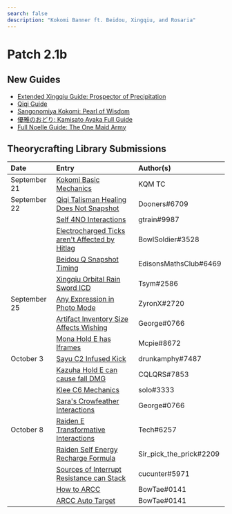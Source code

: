 ```yaml
---
search: false
description: "Kokomi Banner ft. Beidou, Xingqiu, and Rosaria"
---
```


# Patch 2.1b

## New Guides

* [Extended Xingqiu Guide: Prospector of Precipitation](https://keqingmains.com/xingqiu-extended/)
* [Qiqi Guide](https://keqingmains.com/qiqi/)
* [Sangonomiya Kokomi: Pearl of Wisdom](https://keqingmains.com/kokomi/)
* [優雅のおどり: Kamisato Ayaka Full Guide](https://keqingmains.com/ayaka/)
* [Full Noelle Guide: The One Maid Army](https://keqingmains.com/noelle/)

## Theorycrafting Library Submissions

| Date         | Entry                                                                                                                                                                    | Author\(s\)             |
| :----------- | :----------------------------------------------------------------------------------------------------------------------------------------------------------------------- | :---------------------- |
| September 21 | [Kokomi Basic Mechanics](/evidence/characters/hydro/sangonomiya-kokomi)                                                                                                  | KQM TC                  |
| September 22 | [Qiqi Talisman Healing Does Not Snapshot](/evidence/characters/cryo/qiqi#talisman-does-not-snapshot)                                                                     | Dooners#6709            |
|              | [Self 4NO Interactions](/evidence/equipment/artifacts#self-4no-interactions)                                                                                             | gtrain#9987             |
|              | [Electrocharged Ticks aren't Affected by Hitlag](/evidence/combat-mechanics/elemental-effects/transformative-reactions#electro-charged-ticks-are-not-affected-by-hitlag) | BowlSoldier#3528        |
|              | [Beidou Q Snapshot Timing](/evidence/characters/electro/beidou#beidous-q-snapshot-timing)                                                                                | EdisonsMathsClub#6469   |
|              | [Xingqiu Orbital Rain Sword ICD](/evidence/characters/hydro/xingqiu#xingqiu-actual-rain-sword-icd)                                                                       | Tsym#2586               |
| September 25 | [Any Expression in Photo Mode](/evidence/general-mechanics/miscellaneous-entries#use-any-expressions-you-want-in-photo-mode)                                             | ZyronX#2720             |
|              | [Artifact Inventory Size Affects Wishing](/evidence/general-mechanics/bugs#artifact-inventory-size-affects-wishing)                                                      | George#0766             |
|              | [Mona Hold E has Iframes](/evidence/characters/hydro/mona#mona-hold-e-has-iframes)                                                                                       | Mcpie#8672              |
| October 3    | [Sayu C2 Infused Kick](/evidence/characters/anemo/sayu#sayu-c2-infused-kick)                                                                                             | drunkamphy#7487         |
|              | [Kazuha Hold E can cause fall DMG](/evidence/characters/anemo/kaedehara-kazuha#kazuha-hold-e-can-cause-fall-dmg)                                                         | CQLQRS#7853             |
|              | [Klee C6 Mechanics](/evidence/characters/pyro/klee#klee-c6-mechanics)                                                                                                    | solo#3333               |
|              | [Sara's Crowfeather Interactions](/evidence/characters/electro/kujou-sara#crow-feather-interactions)                                                                     | George#0766             |
| October 8    | [Raiden E Transformative Interactions](/evidence/characters/electro/raiden-shogun#raiden-e-transformative-interactions)                                                  | Tech#6257               |
|              | [Raiden Self Energy Recharge Formula](/evidence/characters/electro/raiden-shogun#raiden-self-energy-recharge-formula)                                                    | Sir_pick_the_prick#2209 |
|              | [Sources of Interrupt Resistance can Stack](/evidence/combat-mechanics/poise#poise-stack)                                                                                | cucunter#5971           |
|              | [How to ARCC](/evidence/combat-mechanics/tech/aim-cancel#how-to-arcc)                                                                                                    | BowTae#0141             |
|              | [ARCC Auto Target](/evidence/combat-mechanics/tech/aim-cancel#arcc-auto-target)                                                                                          | BowTae#0141             |
